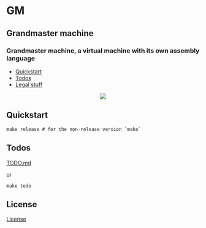 # GM

##  Grandmaster machine
### Grandmaster machine, a virtual machine with its own assembly language

- [Quickstart](#Quickstart)
- [Todos](#Todos)
- [Legal stuff](#License)

<p align="center" width="100%">
    <img src="https://github.com/datawater/gm/actions/workflows/ci.yml/badge.svg">
</p>

## Quickstart

```shell
make release # for the non-release version `make`
```

## Todos

[TODO.md](/TODO.md)

or

```shell
make todo
```

## License
[License](/LICENSE)
